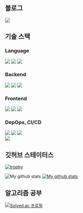 <!--
뱃지 모아둔 repository
https://github.com/Envoy-VC/awesome-badges
-->
## 블로그
<a href="https://hoon1999.github.io/" target="_blank"><img src="https://img.shields.io/badge/Github%20Blog-121013?style=for-the-badge&logo=github&logoColor=white"/></a>

## 기술 스택
<div>
  <h3>Language</h3>
<img src="https://img.shields.io/badge/C-A8B9CC?style=for-the-badge&logo=c&logoColor=white"/>
<img src="https://img.shields.io/badge/C++-00599C?style=for-the-badge&logo=cplusplus&logoColor=white"/>
<img src="https://img.shields.io/badge/Java-FF7900?style=for-the-badge&logo=java&logoColor=white"/>
  <h3>Backend</h3>
<img src="https://img.shields.io/badge/Spring-6DB33F?style=for-the-badge&logo=spring&logoColor=white"/>
<img src="https://img.shields.io/badge/MySQL-4479A1?style=for-the-badge&logo=mysql&logoColor=white"/>
<img src="https://img.shields.io/badge/ORACLE-F80000?style=for-the-badge&logo=oracle&logoColor=white"/>
<br>
<h3>Frontend</h3>
<img src="https://img.shields.io/badge/HTML-E34F26?style=for-the-badge&logo=html5&logoColor=white"/>
<img src="https://img.shields.io/badge/CSS-663399?style=for-the-badge&logo=css&logoColor=white"/>
<img src="https://img.shields.io/badge/javascript-%23323330?style=for-the-badge&logo=javascript&logoColor=%23F7DF1E"/>
<h3>DepOps, CI/CD</h3>
<img src="https://img.shields.io/badge/github%20actions-%232671E5?style=for-the-badge&logo=githubactions&logoColor=white"/>
<img src="https://img.shields.io/badge/AWS%20EC2-%23FF9900?style=for-the-badge&logo=amazon-aws&logoColor=white"/>
<img src="https://img.shields.io/badge/AWS%20S3-6DB33F?style=for-the-badge&logo=amazon-aws&logoColor=white"/>
<br>
<img src="https://img.shields.io/badge/git-%23F05033?style=for-the-badge&logo=git&logoColor=white"/>
</div>

## 깃허브 스테이터스 
[![trophy](https://github-profile-trophy.vercel.app/?username=Hoon1999&row=1&column=5)](https://github.com/ryo-ma/github-profile-trophy)<br>

![My github stats](https://github-readme-stats.vercel.app/api?username=Hoon1999&show_icons=true)
[![My github stats](https://github-readme-stats.vercel.app/api/top-langs/?username=Hoon1999&show_icons=true&hide_border=true&title_color=004386&icon_color=004386&layout=compact)](https://github.com/Hoon1999)

## 알고리즘 공부
[![Solved.ac 프로필](http://mazassumnida.wtf/api/v2/generate_badge?boj=kjhoon44)](https://solved.ac/kjhoon44)<br>
<!--
[![Leetcode Stats](https://leetcard.jacoblin.cool/kjhoon44)](https://leetcode.com/kjhoon44)
-->
